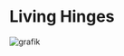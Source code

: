 # Living Hinges

![grafik](https://github.com/meerk40t/meerk40t/assets/2670784/7df42e73-4a9b-418d-976c-503e4f0da1f5)
